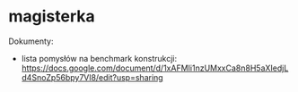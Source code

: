 # magisterka

Dokumenty:
 - lista pomysłów na benchmark konstrukcji: https://docs.google.com/document/d/1xAFMIi1nzUMxxCa8n8H5aXIedjLd4SnoZp56bpy7Vl8/edit?usp=sharing

